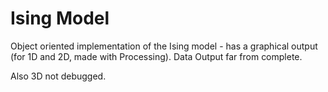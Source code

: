 Ising Model
=======
Object oriented implementation of the Ising model - has a graphical output (for 1D and 2D, made with Processing).
Data Output far from complete.

Also 3D not debugged.

